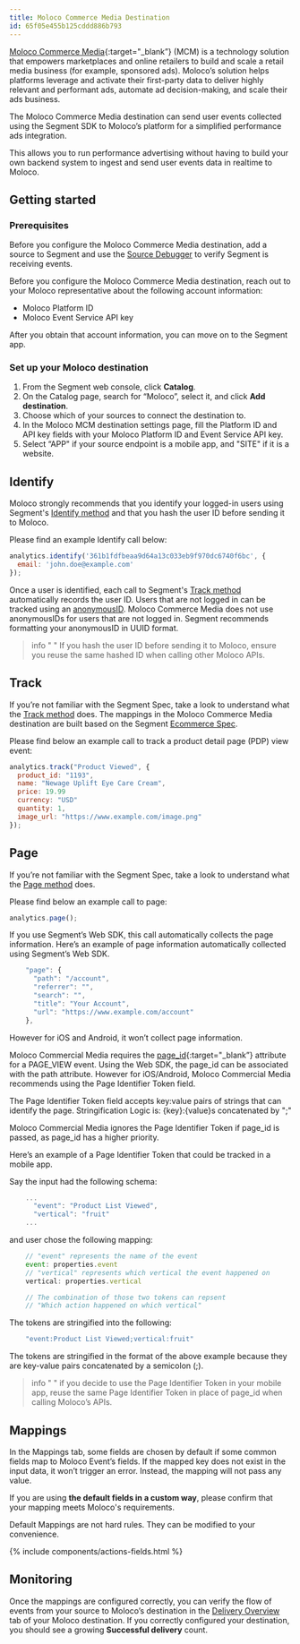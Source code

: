```yaml
---
title: Moloco Commerce Media Destination
id: 65f05e455b125cddd886b793
---
```


[Moloco Commerce Media](https://www.moloco.com/products/moloco-retail-media-platform){:target="_blank”} (MCM) is a technology solution that empowers marketplaces and online retailers to build and scale a retail media business (for example, sponsored ads). Moloco’s solution helps platforms leverage and activate their first-party data to deliver highly relevant and performant ads, automate ad decision-making, and scale their ads business.

The Moloco Commerce Media destination can send user events collected using the Segment SDK to Moloco’s platform for a simplified performance ads integration.

This allows you to run performance advertising without having to build your own backend system to ingest and send user events data in realtime to Moloco. 

## Getting started

### Prerequisites 
Before you configure the Moloco Commerce Media destination, add a source to Segment and use the [Source Debugger](/docs/connections/sources/debugger/) to verify Segment is receiving events. 

Before you configure the Moloco Commerce Media destination, reach out to your Moloco representative about the following account information: 
- Moloco Platform ID
- Moloco Event Service API key

After you obtain that account information, you can move on to the Segment app.

### Set up your Moloco destination
1. From the Segment web console, click **Catalog**.
2. On the Catalog page, search for “Moloco”, select it, and click **Add destination**.
3. Choose which of your sources to connect the destination to.
4. In the Moloco MCM destination settings page, fill the Platform ID and API key fields with your Moloco Platform ID and Event Service API key. 
5. Select “APP" if your source endpoint is a mobile app, and "SITE" if it is a website.

## Identify

Moloco strongly recommends that you identify your logged-in users using Segment's [Identify method](/docs/connections/spec/identify/) and that you hash the user ID before sending it to Moloco.

Please find an example Identify call below:

```js
analytics.identify('361b1fdfbeaa9d64a13c033eb9f970dc6740f6bc', {
  email: 'john.doe@example.com'
});
```

Once a user is identified, each call to Segment's [Track method](/docs/connections/spec/track/) automatically records the user ID.
Users that are not logged in can be tracked using an [anonymousID](/docs/connections/spec/identify/#anonymous-id). Moloco Commerce Media does not use anonymousIDs for users that are not logged in. Segment recommends formatting your anonymousID in UUID format.

> info " "
> If you hash the user ID before sending it to Moloco, ensure you reuse the same hashed ID when calling other Moloco APIs.


## Track

If you’re not familiar with the Segment Spec, take a look to understand what the [Track method](/docs/connections/spec/track/) does. The mappings in the Moloco Commerce Media destination are built based on the Segment [Ecommerce Spec](/docs/connections/spec/ecommerce/v2/). 

Please find below an example call to track a product detail page (PDP) view event:

```js
analytics.track("Product Viewed", {
  product_id: "1193",
  name: "Newage Uplift Eye Care Cream",
  price: 19.99
  currency: "USD"
  quantity: 1,
  image_url: "https://www.example.com/image.png"
});
```

## Page

If you’re not familiar with the Segment Spec, take a look to understand what the [Page method](/docs/connections/spec/page/) does. 

Please find below an example call to page:

```js
analytics.page();
```

If you use Segment’s Web SDK, this call automatically collects the page information. Here’s an example of page information automatically collected using Segment’s Web SDK.

```js
    "page": {
      "path": "/account",
      "referrer": "",
      "search": "",
      "title": "Your Account",
      "url": "https://www.example.com/account"
    },
```

However for iOS and Android, it won’t collect page information.

Moloco Commercial Media requires the [page_id](https://mcm-docs.moloco.com/docs/51-user-event-data-specifications#page_view-event-type){:target="_blank”} attribute for a PAGE_VIEW event. Using the Web SDK, the page_id can be associated with the path attribute. However for iOS/Android, Moloco Commercial Media recommends using the Page Identifier Token field.

The Page Identifier Token field accepts key:value pairs of strings that can identify the page.
Stringification Logic is: {key}:{value}s concatenated by ";"

Moloco Commercial Media ignores the Page Identifier Token if page_id is passed, as page_id has a higher priority.

Here’s an example of a Page Identifier Token that could be tracked in a mobile app.

Say the input had the following schema:

```js
    ...
      "event": "Product List Viewed",
      "vertical": "fruit"
    ...
```

and user chose the following mapping:

```js
    // "event" represents the name of the event
    event: properties.event
    // "vertical" represents which vertical the event happened on
    vertical: properties.vertical

    // The combination of those two tokens can repsent
    // "Which action happened on which vertical"
```

The tokens are stringified into the following:

```js
    "event:Product List Viewed;vertical:fruit"
```

The tokens are stringified in the format of the above example because they are key-value pairs concatenated by a semicolon (;). 

> info " "
> if you decide to use the Page Identifier Token in your mobile app, reuse the same Page Identifier Token in place of page_id when calling Moloco’s APIs.

## Mappings

In the Mappings tab, some fields are chosen by default if some common fields map to Moloco Event’s fields. If the mapped key does not exist in the input data, it won’t trigger an error. Instead, the mapping will not pass any value.

If you are using **the default fields in a custom way**, please confirm that your mapping meets Moloco's requirements.

Default Mappings are not hard rules. They can be modified to your convenience.

{% include components/actions-fields.html %}
## Monitoring

Once the mappings are configured correctly, you can verify the flow of events from your source to Moloco’s destination in the [Delivery Overview](/docs/connections/delivery-overview/) tab of your Moloco destination. If you correctly configured your destination, you should see a growing **Successful delivery** count.
